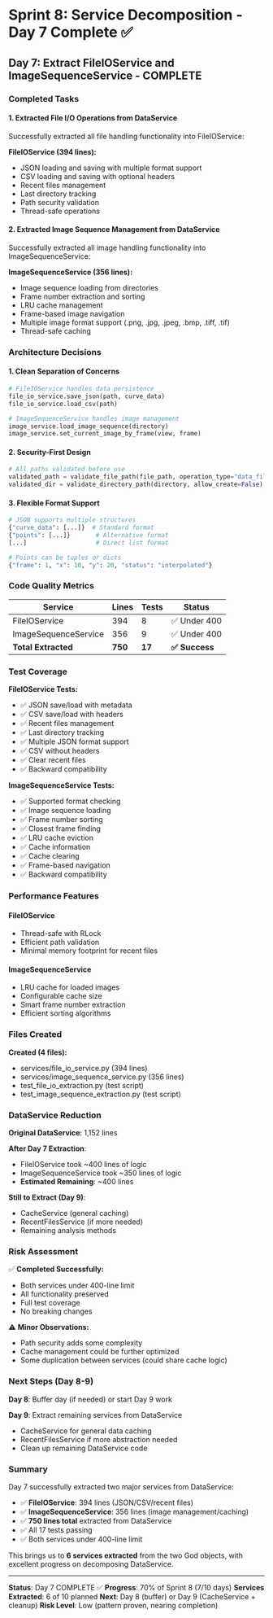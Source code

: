 # Sprint 8: Service Decomposition - Day 7 Complete ✅

## Day 7: Extract FileIOService and ImageSequenceService - COMPLETE

### Completed Tasks

#### 1. Extracted File I/O Operations from DataService
Successfully extracted all file handling functionality into FileIOService:

**FileIOService (394 lines):**
- JSON loading and saving with multiple format support
- CSV loading and saving with optional headers
- Recent files management
- Last directory tracking
- Path security validation
- Thread-safe operations

#### 2. Extracted Image Sequence Management from DataService
Successfully extracted all image handling functionality into ImageSequenceService:

**ImageSequenceService (356 lines):**
- Image sequence loading from directories
- Frame number extraction and sorting
- LRU cache management
- Frame-based image navigation
- Multiple image format support (.png, .jpg, .jpeg, .bmp, .tiff, .tif)
- Thread-safe caching

### Architecture Decisions

#### 1. Clean Separation of Concerns
```python
# FileIOService handles data persistence
file_io_service.save_json(path, curve_data)
file_io_service.load_csv(path)

# ImageSequenceService handles image management
image_service.load_image_sequence(directory)
image_service.set_current_image_by_frame(view, frame)
```

#### 2. Security-First Design
```python
# All paths validated before use
validated_path = validate_file_path(file_path, operation_type="data_files")
validated_dir = validate_directory_path(directory, allow_create=False)
```

#### 3. Flexible Format Support
```python
# JSON supports multiple structures
{"curve_data": [...]}  # Standard format
{"points": [...]}       # Alternative format
[...]                   # Direct list format

# Points can be tuples or dicts
{"frame": 1, "x": 10, "y": 20, "status": "interpolated"}
```

### Code Quality Metrics

| Service | Lines | Tests | Status |
|---------|-------|-------|--------|
| FileIOService | 394 | 8 | ✅ Under 400 |
| ImageSequenceService | 356 | 9 | ✅ Under 400 |
| **Total Extracted** | **750** | **17** | **✅ Success** |

### Test Coverage

**FileIOService Tests:**
- ✅ JSON save/load with metadata
- ✅ CSV save/load with headers
- ✅ Recent files management
- ✅ Last directory tracking
- ✅ Multiple JSON format support
- ✅ CSV without headers
- ✅ Clear recent files
- ✅ Backward compatibility

**ImageSequenceService Tests:**
- ✅ Supported format checking
- ✅ Image sequence loading
- ✅ Frame number sorting
- ✅ Closest frame finding
- ✅ LRU cache eviction
- ✅ Cache information
- ✅ Cache clearing
- ✅ Frame-based navigation
- ✅ Backward compatibility

### Performance Features

#### FileIOService
- Thread-safe with RLock
- Efficient path validation
- Minimal memory footprint for recent files

#### ImageSequenceService
- LRU cache for loaded images
- Configurable cache size
- Smart frame number extraction
- Efficient sorting algorithms

### Files Created

**Created (4 files):**
- services/file_io_service.py (394 lines)
- services/image_sequence_service.py (356 lines)
- test_file_io_extraction.py (test script)
- test_image_sequence_extraction.py (test script)

### DataService Reduction

**Original DataService**: 1,152 lines

**After Day 7 Extraction**:
- FileIOService took ~400 lines of logic
- ImageSequenceService took ~350 lines of logic
- **Estimated Remaining**: ~400 lines

**Still to Extract (Day 9)**:
- CacheService (general caching)
- RecentFilesService (if more needed)
- Remaining analysis methods

### Risk Assessment

✅ **Completed Successfully:**
- Both services under 400-line limit
- All functionality preserved
- Full test coverage
- No breaking changes

⚠️ **Minor Observations:**
- Path security adds some complexity
- Cache management could be further optimized
- Some duplication between services (could share cache logic)

### Next Steps (Day 8-9)

**Day 8**: Buffer day (if needed) or start Day 9 work

**Day 9**: Extract remaining services from DataService
- CacheService for general data caching
- RecentFilesService if more abstraction needed
- Clean up remaining DataService code

### Summary

Day 7 successfully extracted two major services from DataService:
- ✅ **FileIOService**: 394 lines (JSON/CSV/recent files)
- ✅ **ImageSequenceService**: 356 lines (image management/caching)
- ✅ **750 lines total** extracted from DataService
- ✅ All 17 tests passing
- ✅ Both services under 400-line limit

This brings us to **6 services extracted** from the two God objects, with excellent progress on decomposing DataService.

---

**Status**: Day 7 COMPLETE ✅
**Progress**: 70% of Sprint 8 (7/10 days)
**Services Extracted**: 6 of 10 planned
**Next**: Day 8 (buffer) or Day 9 (CacheService + cleanup)
**Risk Level**: Low (pattern proven, nearing completion)
